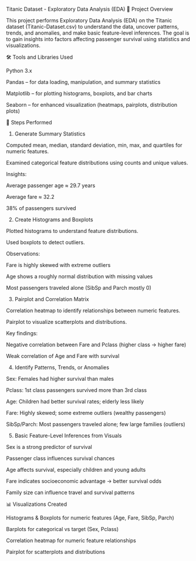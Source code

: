 Titanic Dataset - Exploratory Data Analysis (EDA)
📄 Project Overview

This project performs Exploratory Data Analysis (EDA) on the Titanic dataset (Titanic-Dataset.csv) to understand the data, uncover patterns, trends, and anomalies, and make basic feature-level inferences. The goal is to gain insights into factors affecting passenger survival using statistics and visualizations.

🛠 Tools and Libraries Used

Python 3.x

Pandas – for data loading, manipulation, and summary statistics

Matplotlib – for plotting histograms, boxplots, and bar charts

Seaborn – for enhanced visualization (heatmaps, pairplots, distribution plots)

🔹 Steps Performed
1. Generate Summary Statistics

Computed mean, median, standard deviation, min, max, and quartiles for numeric features.

Examined categorical feature distributions using counts and unique values.

Insights:

Average passenger age ≈ 29.7 years

Average fare ≈ 32.2

38% of passengers survived

2. Create Histograms and Boxplots

Plotted histograms to understand feature distributions.

Used boxplots to detect outliers.

Observations:

Fare is highly skewed with extreme outliers

Age shows a roughly normal distribution with missing values

Most passengers traveled alone (SibSp and Parch mostly 0)

3. Pairplot and Correlation Matrix

Correlation heatmap to identify relationships between numeric features.

Pairplot to visualize scatterplots and distributions.

Key findings:

Negative correlation between Fare and Pclass (higher class → higher fare)

Weak correlation of Age and Fare with survival

4. Identify Patterns, Trends, or Anomalies

Sex: Females had higher survival than males

Pclass: 1st class passengers survived more than 3rd class

Age: Children had better survival rates; elderly less likely

Fare: Highly skewed; some extreme outliers (wealthy passengers)

SibSp/Parch: Most passengers traveled alone; few large families (outliers)

5. Basic Feature-Level Inferences from Visuals

Sex is a strong predictor of survival

Passenger class influences survival chances

Age affects survival, especially children and young adults

Fare indicates socioeconomic advantage → better survival odds

Family size can influence travel and survival patterns

📊 Visualizations Created

Histograms & Boxplots for numeric features (Age, Fare, SibSp, Parch)

Barplots for categorical vs target (Sex, Pclass)

Correlation heatmap for numeric feature relationships

Pairplot for scatterplots and distributions
